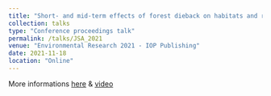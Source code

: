 ```yaml
---
title: "Short- and mid-term effects of forest dieback on habitats and resources and on saproxylic beetle communities"
collection: talks
type: "Conference proceedings talk"
permalink: /talks/JSA_2021
venue: "Environmental Research 2021 - IOP Publishing"
date: 2021-11-18
location: "Online"
---
```


More informations [here](https://doi.org/10.26226/morressier.61814a1562ba8657678b29ff) & [video](https://www.youtube.com/watch?v=sTkjKO05sqc&t=323s&ab_channel=LeGeaiduCh%C3%AAne)